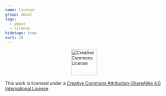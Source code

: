 ```yaml
---
name: license
group: about
tags:
  - about
  - license
hidetags: true
sort: 10
---
```

<div>
    <a rel="license" href="http://creativecommons.org/licenses/by-sa/4.0/"><img alt="Creative Commons License" style="border-width:0;display:block;margin:auto;width:83px" src="https://i.creativecommons.org/l/by-sa/4.0/88x31.png" /></a><br />This work is licensed under a <a rel="license" href="http://creativecommons.org/licenses/by-sa/4.0/">Creative Commons Attribution-ShareAlike 4.0 International License</a>.
</div>

